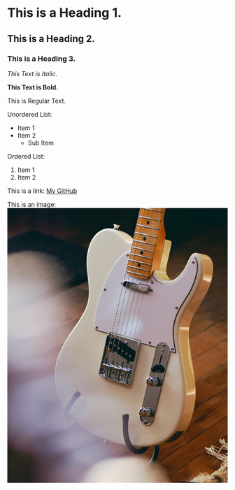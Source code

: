 # This is a Heading 1.
## This is a Heading 2.
### This is a Heading 3.

*This Text is Italic.*

**This Text is Bold.**

This is Regular Text.

Unordered List:
- Item 1
- Item 2
    - Sub Item

Ordered List:
1. Item 1
2. Item 2

This is a link: 
[My GitHub](https://github.com/Chini03)

This is an image:
![Guitar_Picture](/images/tele.jpg)
